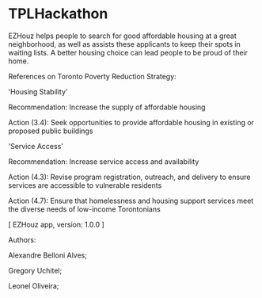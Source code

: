 # TPLHackathon
EZHouz helps people to search for good affordable housing at a great neighborhood, as well as assists these applicants to keep their spots in waiting lists. A better housing choice can lead people to be proud of their home.

References on Toronto Poverty Reduction Strategy:

'Housing Stability'

Recommendation: Increase the supply of affordable housing

Action (3.4): Seek opportunities to provide affordable housing in existing or proposed public buildings

'Service Access'

Recommendation: Increase service access and availability

Action (4.3): Revise program registration, outreach, and delivery to ensure services are accessible to vulnerable residents

Action (4.7): Ensure that homelessness and housing support services meet the diverse needs of low-income Torontonians


[ EZHouz app, version: 1.0.0 ]


Authors:

Alexandre Belloni Alves; 

Gregory Uchitel;

Leonel Oliveira;
